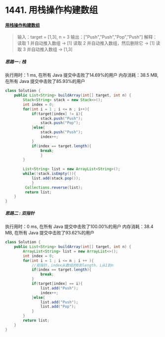 # 1441. 用栈操作构建数组

#### [用栈操作构建数组](https://leetcode-cn.com/problems/build-an-array-with-stack-operations/)	

>输入：target = [1,3], n = 3
输出：["Push","Push","Pop","Push"]
解释： 
读取 1 并自动推入数组 -> [1]
读取 2 并自动推入数组，然后删除它 -> [1]
读取 3 并自动推入数组 -> [1,3]

##### 思路一 : 栈

执行用时：1 ms, 在所有 Java 提交中击败了14.69%的用户
内存消耗：38.5 MB, 在所有 Java 提交中击败了85.93%的用户

```java
class Solution {
    public List<String> buildArray(int[] target, int n) {
        Stack<String> stack = new Stack<>();
        int index = 0;
        for(int i = 1 ; i <= n ; i++){
            if(target[index] != i){
                stack.push("Push");
                stack.push("Pop");
            }else{
                stack.push("Push");
                index++;
            }
			if(index == target.length){
				break;
				}
        }
		
		List<String> list = new ArrayList<String>();
		while(!stack.isEmpty()){
			list.add(stack.pop());
			}
		 Collections.reverse(list);
         return list;
    }
}
```

##### 思路二 : 双指针

执行用时：0 ms, 在所有 Java 提交中击败了100.00%的用户
内存消耗：38.4 MB, 在所有 Java 提交中击败了93.62%的用户

```java
class Solution {
    public List<String> buildArray(int[] target, int n) {
        ArrayList<String> list = new ArrayList<>();
        int index = 0;
        for(int i = 1 ; i <= n ; i ++ ){
            //双指针，index从数组的0到length，i从1到n
            if(index == target.length){
                break;
            }
            if(target[index] == i){
                list.add("Push");
                index++;
            }else{
                list.add("Push");
                list.add("Pop");
            }
        }
        return list;
    }
}
```

